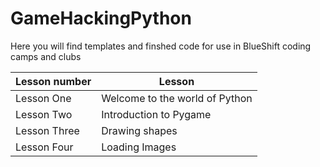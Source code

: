 # GameHackingPython

Here you will find templates and finshed code for use in BlueShift coding camps and clubs

Lesson number | Lesson
------------- | -------------
Lesson One    | Welcome to the world of Python 
Lesson Two    | Introduction to Pygame
Lesson Three  | Drawing shapes 
Lesson Four   | Loading Images 
